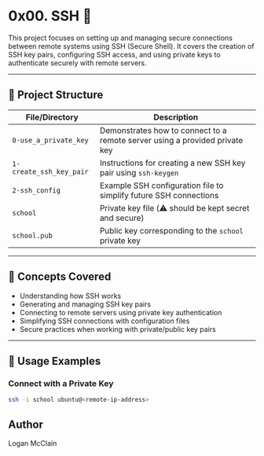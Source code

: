 # 0x00. SSH 🔐

This project focuses on setting up and managing secure connections between remote systems using SSH (Secure Shell). It covers the creation of SSH key pairs, configuring SSH access, and using private keys to authenticate securely with remote servers.

---

## 📁 Project Structure

| File/Directory         | Description |
|------------------------|-------------|
| `0-use_a_private_key`  | Demonstrates how to connect to a remote server using a provided private key |
| `1-create_ssh_key_pair`| Instructions for creating a new SSH key pair using `ssh-keygen` |
| `2-ssh_config`         | Example SSH configuration file to simplify future SSH connections |
| `school`               | Private key file (⚠️ should be kept secret and secure) |
| `school.pub`           | Public key corresponding to the `school` private key |

---

## 🧠 Concepts Covered

- Understanding how SSH works
- Generating and managing SSH key pairs
- Connecting to remote servers using private key authentication
- Simplifying SSH connections with configuration files
- Secure practices when working with private/public key pairs

---

## 🧪 Usage Examples

### Connect with a Private Key
```bash
ssh -i school ubuntu@<remote-ip-address>
```

## Author
Logan McClain
